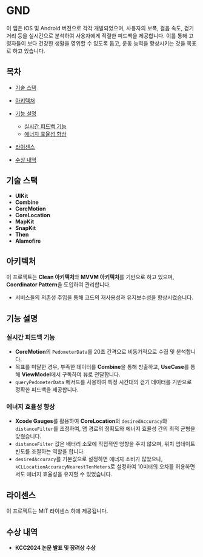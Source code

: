 # GND

이 앱은 iOS 및 Android 버전으로 각각 개발되었으며, 사용자의 보폭, 걸음 속도, 걷기 거리 등을 실시간으로 분석하여 사용자에게 적절한 피드백을 제공합니다. 이를 통해 고령자들이 보다 건강한 생활을 영위할 수 있도록 돕고, 운동 능력을 향상시키는 것을 목표로 하고 있습니다.
## 목차
- [기술 스택](#기술-스택)
- [아키텍처](#아키텍처)
- [기능 설명](#기능-설명)
  - [실시간 피드백 기능](#실시간-피드백-기능)
  - [에너지 효율성 향상](#에너지-효율성-향상)

- [라이센스](#라이센스)
- [수상 내역](#수상-내역)

## 기술 스택
- **UIKit**
- **Combine**
- **CoreMotion**
- **CoreLocation**
- **MapKit**
- **SnapKit**
- **Then**
- **Alamofire**

## 아키텍처
이 프로젝트는 **Clean 아키텍처**와 **MVVM 아키텍처**를 기반으로 하고 있으며, **Coordinator Pattern**을 도입하여 관리합니다.
- 서비스들의 의존성 주입을 통해 코드의 재사용성과 유지보수성을 향상시켰습니다.

## 기능 설명

### 실시간 피드백 기능
- **CoreMotion**의 `PedometerData`를 20초 간격으로 비동기적으로 수집 및 분석합니다.
- 목표를 미달한 경우, 부족한 데이터를 **Combine**을 통해 방출하고, **UseCase**를 통해 **ViewModel**에서 구독하여 뷰로 전달합니다.
- `queryPedometerData` 메서드를 사용하여 특정 시간대의 걷기 데이터를 기반으로 정확한 피드백을 제공합니다.

### 에너지 효율성 향상
- **Xcode Gauges**를 활용하여 **CoreLocation**의 `desiredAccuracy`와 `distanceFilter`를 조정하여, 맵 경로의 정확도와 에너지 효율성 간의 최적 균형을 맞췄습니다.
- `distanceFilter` 값은 배터리 소모에 직접적인 영향을 주지 않으며, 위치 업데이트 빈도를 조절하는 역할을 합니다.
- `desiredAccuracy`를 기본값으로 설정하면 에너지 소비가 많았으나, `kCLLocationAccuracyNearestTenMeters`로 설정하여 10미터의 오차를 허용하면서도 에너지 효율성을 유지할 수 있었습니다.




## 라이센스
이 프로젝트는 MIT 라이센스 하에 제공됩니다. 

## 수상 내역
- **KCC2024 논문 발표 및 장려상 수상**
